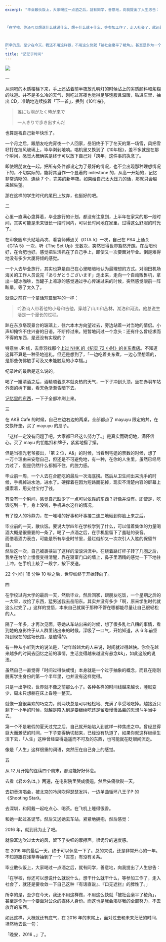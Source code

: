 ```yaml
---
excerpt: "毕业散伙饭上，大家喝过一点酒之后，就有同学，善意地，向我提出了人生忠告：



「在学校，你还可以想说什么就说什么，想干什么就干什么，等参加工作了，走入社会了，就还是要收敛一下自己这种『有话直说』、『口无遮拦』的脾性了。」



所幸的是，至少在今天，我还不用这样做，不用这么快就「被社会磨平了棱角」，甚至是作为一个要面对公众的媒体人身份。而这也是我会竭尽我的全部努力，不去放弃的东西。
"
title: "茫茫于时间"
---
```


![](https://cl.ly/oQy5/qll_mif7xjc-kelly-sikkema)

一

从网吧的木质楼梯下来，手上还沾着前半夜放孔明灯的时候沾上的劣质颜料和浆糊的味道。并不是多么冷的天气，刚吃过宵夜也觉得足够饱腹且温暖，钻进车里，抽出 CD，准确地连续按着「下一首」，换到《10年桜》。

> 誰にも羽がたく時が来で
> 
> 一人きりで歩き出すんだ

也算是祝自己新年快乐了。

一个月之后，跟朋友吃完宵夜一个人回家，岳阳终于下了冬天的第一场雪，风把雪籽打在挡风玻璃上，毕毕剥剥地响。唱机里又换到了《10年桜》，差不多就是在那个瞬间，感觉大概确实是终于可以放下自己对「跨年」这件事的执念了。

即使跟朋友在一起，把所有条件都设定为了最好的情况，也不会出现那种理想情况下的，不切实际的，能将其当作一个显著的 milestone 的，从高一开始的，记忆非常清晰的，连续 7 个，完美的新年夜。如果给自己太大压力的话，那就只会越来越失望。

那在这样的学生时代的尾巴上放弃，也挺好的吧。

二

心里一直满心盘算着，毕业旅行的计划，都没有注意到，上半年在家呆的那一段时间，其实可能是未来很长一段时间内，可以长时间地在家里，过得这么舒服的时光了。

在印象园车头贴墙两次、看袁师傅通关《GTA 5》一次，自己在 PS4 上通关《GTA 5》一次，听《The Set Up》无数次，突然觉得世界豁然开朗。在岳阳也好，在合肥也好。感觉把生活抓在了自己手上，即使又一次要面对毕业。倒是难得地没有多少大厦将倾的感觉。

一个人去毕业旅行，其实也算是自己在心里暗暗地认为最理想的方式。对羽田机场海关的工作人员说完「ありがとうございます」走出来，走向一个自动贩售机，拿出一罐冰咖啡，当罐子上凉凉的感觉通过手心传递过来的时候，突然感觉眼前一阵眩晕。等了太久了。

就像之前在一个童话短篇里写的一样：

> 吟游诗人带着他的小号和吉他，穿越了山川和丛林，湖泊和河流。他总说生活是一个漫长的过程。

趴在东京塔观景台的玻璃上，往六本木方向望过去，旁边站着一对当地的情侣。小声却掩饰不住兴奋的日语，不断传过来。短暂地闪过一个念头：还有什么曾经求而不得的东西，是还没有实现的？

特意坐 JR 线，去赤羽找那个[上过 NHK 的《纪实 72 小时》的关东煮店](https://link.zhihu.com/?target=http%3A//www.bilibili.com/video/av2395209/)。不知道这算不算是一种圣地巡礼，但还是想到了，「一边吃着关东煮，一边心里想着的，是那些仿佛触手可及又未能触及的小幸福。」

纪录片的最后是这么说的。

喝了一罐清酒之后，酒精顺着原本就炎热的天气，一下子冲到头顶，坐在赤羽车站外面的树下面，看天色渐渐昏暗下去。

[记忆里的东西](https://zhuanlan.zhihu.com/p/20892754?refer=66666)，一下子全部冲刷上来。

三

在 AKB Cafe 的时候，自己左边右边的两桌，全部都点了 mayuyu 限定的丼，在交换杯垫，买了 mayuyu 的扇子。

「这样一定没有问题了吧，大家都已经这么努力了。」是真实而确切地，满怀信心。买了 mayu 的钥匙扣和牌子，紧紧地攥了攥。

但是当德光老爷报出，「第 2 位，A&」的时候，当看到宅姐的票数的时候，想了一万个理由来安慰自己，但还是不可避免地，有一种，在你的人生里，虽然已经尽力过了，但是仍然什么都抓不住，的脱力感。

毕业前一周，一个人去在合肥吃的最后一次海底捞。然后从卫生间出来洗手的时候，手机掉进水池，进水了。硬撑着在因为短路而花掉，现实不清楚内容的屏幕上摸索着，用支付宝付了钱。

有没有一个瞬间，感觉自己缺少了一点可以依靠的东西？好像并没有。即使是，吃饭吃到一半，身上没钱，手机进水这样的情况。

有了惊人的冷静力，在一堆堆的好事和坏事接二连三地砸到你脸上来之后。

毕业前的一天，散伙饭。要说大学四年在学校学到了什么，可以借着集体的力量喝酒大概是很重要的一条了。喝了一点酒之后，在手机里留下了羞耻的录音。  
而借着酒力表白，可能是所有毕业时节里，最烂俗却又一次次引人入胜的保留节目。  
然后这一次，自己被裹挟进了这样的滚滚洪流中。在绕着路灯杆子转了几圈之后，我坐在台阶上慢慢变得清醒，靠在寝室门口的墙上，鼻子里酒精的感觉一下下地往上冲，在手机上敲了一段字，按下发送。

22 个小时 18 分钟 10 秒之后，世界线终于开始转向了。

四

在学校过完大学的最后一天，然后毕业，然后回家，跟朋友吃饭，一个星期之后的一大早，收拾了东西，猛男送我去岳阳东。其实并没有多少「啊，原来学生时代就这么过完了。」这样的觉悟，本来自己就属于那种不管在哪都能尽量让自己很轻松的人。

隔了一年多，才再次见面。等她从车站出来的时候，想了很多乱七八糟的事情，看到她的身影终于从人群里钻出来的时候，深吸了一口气，开始知道，从 6 年前坚持到现在的这场长跑，是值得的。

有一种从小听到大的说法是，「对年龄越大的人来说，时间就过得越快。你会花越来越多的时间去回忆之前的事情，生活变得越来越没有悬念&&」，如此这般的说法。

虽然自己一直觉得「时间过得快或慢」本身就是一个过于抽象的概念，而且在刚刚脱离学生身份的第一个半年里，也并没有这样觉得。

只是一出学校，世界就不像之前那么小了。各种各样的时间线越来越长，睡眠变少，周末只想躺在床上昏睡一整天。

就像一盒很喜欢的巧克力，前两块总是可以轻松地、充满了享受地吃掉。越接近只剩下一小半的时候，就越是陷入到是要继续吃还是留着慢慢品尝的思想斗争当中去。

第一个不是暑假的夏天过完之后，自己就开始陷入到这样一种焦虑之中。曾经显得巨大而渺茫的时间，一下子变得确切起来，已经没有轨道了，如果你就这样继续生活下去，「人生」这种曾经显得遥遥而不可及的东西，也可能就在眨眼间流走。

像是「人生」这样很重的词语，突然压在自己身上的感觉。

五

从 12 月开始的连续四个周末，都没能好好休息。

去看《君の名は。》两遍，在电影院里哭成傻逼，然后头痛欲裂一天。

去初音演唱会，被北京的冷风吹得瑟瑟发抖，一边单曲循环八王子P 的《Shooting Star》。

去深圳，和阿戴一起吃点心、喝茶。在飞机上睡得很香。

和她一起过圣诞节。然后又送她去车站，紧紧地拥抱，然后感觉：

2016 年，就到此为止了吧。

就像耳边吹过太大的风，留下了尖细的摩擦声。很诡异的速度感。

在 2016 年的最后一天，终于可以休息一下了。总的来说，还是非常开心的一年。不知道跟在浅草寺抽到了一个「吉签」有没有关系。

毕业散伙饭上，大家喝过一点酒之后，就有同学，善意地，向我提出了人生忠告：

「在学校，你还可以想说什么就说什么，想干什么就干什么，等参加工作了，走入社会了，就还是要收敛一下自己这种『有话直说』、『口无遮拦』的脾性了。」

所幸的是，至少在今天，我还不用这样做，不用这么快就「被社会磨平了棱角」，甚至是作为一个要面对公众的媒体人身份。而这也是我会竭尽我的全部努力，不去放弃的东西。

如此这样，大概就还有底气，在 2016 年的末尾上，面对过去和未来茫茫的时间，坦然地去说一句：

「晚安，2016 。」了。